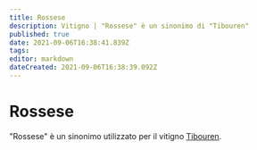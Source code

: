 ```yaml
---
title: Rossese
description: Vitigno | "Rossese" è un sinonimo di "Tibouren"
published: true
date: 2021-09-06T16:38:41.839Z
tags: 
editor: markdown
dateCreated: 2021-09-06T16:38:39.092Z
---
```


# Rossese
"Rossese" è un sinonimo utilizzato per il vitigno [Tibouren](/vitigni/Francia/bacca-nera/tibouren).